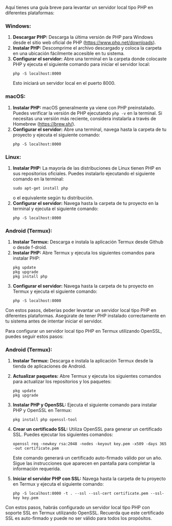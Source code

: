 Aquí tienes una guía breve para levantar un servidor local tipo PHP en diferentes plataformas:

### Windows:

1. **Descargar PHP:** Descarga la última versión de PHP para Windows desde el sitio web oficial de PHP (https://www.php.net/downloads).
2. **Instalar PHP:** Descomprime el archivo descargado y coloca la carpeta en una ubicación fácilmente accesible en tu sistema.
3. **Configurar el servidor:** Abre una terminal en la carpeta donde colocaste PHP y ejecuta el siguiente comando para iniciar el servidor local:
   ```
   php -S localhost:8000
   ```
   Esto iniciará un servidor local en el puerto 8000.

### macOS:

1. **Instalar PHP:** macOS generalmente ya viene con PHP preinstalado. Puedes verificar la versión de PHP ejecutando `php -v` en la terminal. Si necesitas una versión más reciente, considera instalarla a través de Homebrew (https://brew.sh/).
2. **Configurar el servidor:** Abre una terminal, navega hasta la carpeta de tu proyecto y ejecuta el siguiente comando:
   ```
   php -S localhost:8000
   ```

### Linux:

1. **Instalar PHP:** La mayoría de las distribuciones de Linux tienen PHP en sus repositorios oficiales. Puedes instalarlo ejecutando el siguiente comando en la terminal:
   ```
   sudo apt-get install php
   ```
   o el equivalente según tu distribución.
2. **Configurar el servidor:** Navega hasta la carpeta de tu proyecto en la terminal y ejecuta el siguiente comando:
   ```
   php -S localhost:8000
   ```

### Android (Termux):

1. **Instalar Termux:** Descarga e instala la aplicación Termux desde Github o desde f-droid.
2. **Instalar PHP:** Abre Termux y ejecuta los siguientes comandos para instalar PHP:
   ```
   pkg update
   pkg upgrade
   pkg install php
   ```
3. **Configurar el servidor:** Navega hasta la carpeta de tu proyecto en Termux y ejecuta el siguiente comando:
   ```
   php -S localhost:8000
   ```

Con estos pasos, deberías poder levantar un servidor local tipo PHP en diferentes plataformas. Asegúrate de tener PHP instalado correctamente en tu sistema antes de intentar iniciar el servidor.

Para configurar un servidor local tipo PHP en Termux utilizando OpenSSL, puedes seguir estos pasos:

### Android (Termux):

1. **Instalar Termux:** Descarga e instala la aplicación Termux desde la tienda de aplicaciones de Android.
   
2. **Actualizar paquetes:** Abre Termux y ejecuta los siguientes comandos para actualizar los repositorios y los paquetes:
   ```
   pkg update
   pkg upgrade
   ```

3. **Instalar PHP y OpenSSL:** Ejecuta el siguiente comando para instalar PHP y OpenSSL en Termux:
   ```
   pkg install php openssl-tool
   ```

4. **Crear un certificado SSL:** Utiliza OpenSSL para generar un certificado SSL. Puedes ejecutar los siguientes comandos:
   ```
   openssl req -newkey rsa:2048 -nodes -keyout key.pem -x509 -days 365 -out certificate.pem
   ```

   Este comando generará un certificado auto-firmado válido por un año. Sigue las instrucciones que aparecen en pantalla para completar la información requerida.

5. **Iniciar el servidor PHP con SSL:** Navega hasta la carpeta de tu proyecto en Termux y ejecuta el siguiente comando:
   ```
   php -S localhost:8000 -t . --ssl --ssl-cert certificate.pem --ssl-key key.pem
   ```

Con estos pasos, habrás configurado un servidor local tipo PHP con soporte SSL en Termux utilizando OpenSSL. Recuerda que este certificado SSL es auto-firmado y puede no ser válido para todos los propósitos.
